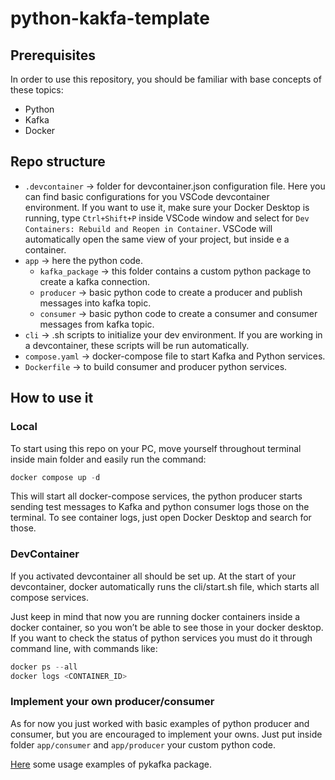# python-kakfa-template

## Prerequisites

In order to use this repository, you should be familiar with base concepts of these topics:

- Python
- Kafka
- Docker

## Repo structure

- `.devcontainer` → folder for devcontainer.json configuration file. Here you can find basic configurations for you VSCode devcontainer environment. If you want to use it, make sure your Docker Desktop is running, type `Ctrl+Shift+P` inside VSCode window and select for `Dev Containers: Rebuild and Reopen in Container`. VSCode will automatically open the same view of your project, but inside e a container.
- `app` → here the python code.
    - `kafka_package` → this folder contains a custom python package to create a kafka connection.
    - `producer` → basic python code to create a producer and publish messages into kafka topic.
    - `consumer` → basic python code to create a consumer and consumer messages from kafka topic.
- `cli` → .sh scripts to initialize your dev environment. If you are working in a devcontainer, these scripts will be run automatically.
- `compose.yaml` → docker-compose file to start Kafka and Python services.
- `Dockerfile` → to build consumer and producer python services.

## How to use it

### Local

To start using this repo on your PC, move yourself throughout terminal inside main folder and easily run the command:

```jsx
docker compose up -d
```

This will start all docker-compose services, the python producer starts sending test messages to Kafka and python consumer logs those on the terminal. To see container logs, just open Docker Desktop and search for those.

### DevContainer

If you activated devcontainer all should be set up. At the start of your devcontainer, docker automatically runs the cli/start.sh file, which starts all compose services.

Just keep in mind that now you are running docker containers inside a docker container, so you won’t be able to see those in your docker desktop. If you want to check the status of python services you must do it through command line, with commands like:

```jsx
docker ps --all
docker logs <CONTAINER_ID>
```

### Implement your own producer/consumer

As for now you just worked with basic examples of python producer and consumer, but you are encouraged to implement your owns. Just put inside folder `app/consumer` and `app/producer` your custom python code.

[Here](docs/pykafka.md) some usage examples of pykafka package.